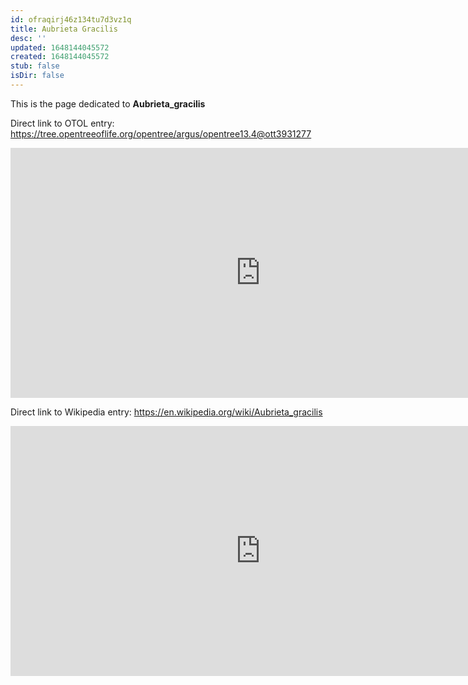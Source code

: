 ```yaml
---
id: ofraqirj46z134tu7d3vz1q
title: Aubrieta Gracilis
desc: ''
updated: 1648144045572
created: 1648144045572
stub: false
isDir: false
---
```

This is the page dedicated to **Aubrieta_gracilis**


Direct link to OTOL entry: https://tree.opentreeoflife.org/opentree/argus/opentree13.4@ott3931277



<html>
    <body>
    <iframe src="https://tree.opentreeoflife.org/opentree/argus/opentree13.4@ott3931277"
    width="800" height="400" frameborder="0" allowfullscreen> </iframe>
    </body>
</html>
    


Direct link to Wikipedia entry: https://en.wikipedia.org/wiki/Aubrieta_gracilis



<html>
    <body>
    <iframe src="https://en.wikipedia.org/wiki/Aubrieta_gracilis"
    width="800" height="400" frameborder="0" allowfullscreen> </iframe>
    </body>
</html>
    
